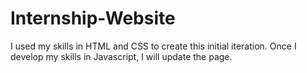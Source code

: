 # Internship-Website
I used my skills in HTML and CSS to create this initial iteration. Once I develop my skills in Javascript, I will update the page. 
